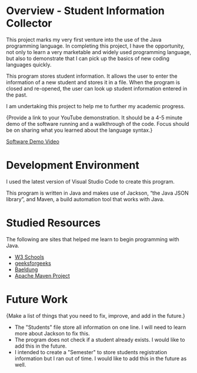 # Overview - Student Information Collector

This project marks my very first venture into the use of the Java programming language. In completing this project, I have the opportunity, not only to learn a very marketable and widely used programming language, but also to demonstrate that I can pick up the basics of new coding languages quickly.

This program stores student information. It allows the user to enter the information of a new student and stores it in a file. When the program is closed and re-opened, the user can look up student information entered in the past.

I am undertaking this project to help me to further my academic progress.

{Provide a link to your YouTube demonstration.  It should be a 4-5 minute demo of the software running and a walkthrough of the code.  Focus should be on sharing what you learned about the language syntax.}

[Software Demo Video](http://youtube.link.goes.here)

# Development Environment

I used the latest version of Visual Studio Code to create this program.

This program is written in Java and makes use of Jackson, “the Java JSON library”, and Maven, a build automation tool that works with Java.

# Studied Resources

The following are sites that helped me learn to begin programming with Java.
* [W3 Schools](https://www.w3schools.com/java/default.asp)
* [geeksforgeeks](https://www.geeksforgeeks.org/how-to-print-colored-text-in-java-console/)
* [Baeldung](https://www.baeldung.com/java-serialization-approaches)
* [Apache Maven Project](https://maven.apache.org/guides/getting-started/maven-in-five-minutes.html)

# Future Work

{Make a list of things that you need to fix, improve, and add in the future.}
* The "Students" file store all information on one line. I will need to learn more about Jackson to fix this.
* The program does not check if a student already exists. I would like to add this in the future.
* I intended to create a "Semester" to store students registration information but I ran out of time. I would like to add this in the future as well.